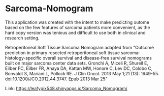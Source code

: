 # Sarcoma-Nomogram

This application was created with the intent to make predicting outome based on the few features of sarcoma patients more convenient, as the hard copy version was tenious and difficult to use both in clinical and research setting.  

Retroperitoneal Soft Tissue Sarcoma Nomogram adapted from "Outcome prediction in primary resected retroperitoneal soft tissue sarcoma: 
histology-specific overall survival and disease-free survival nomograms built on major sarcoma center data sets.
Gronchi A, Miceli R, Shurell E, Eilber FC, Eilber FR, Anaya DA, Kattan MW, Honore C, Lev DC, Colobo C, Bonvalot S, 
Mariani L, Pollock RE. J Clin Oncol. 2013 May 1;21 (13): 1649-55. doi:10.1200/JCO.2012.44.3747. Epub 2013 Mar 25"

Link: https://leafypix548.shinyapps.io/Sarcoma_Nomogram/ 
